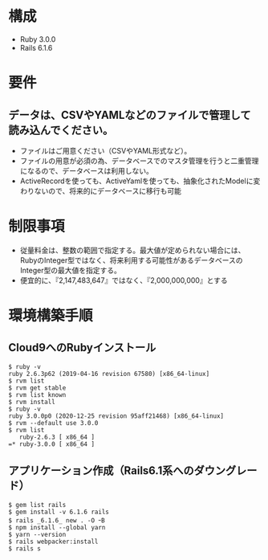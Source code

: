 # 構成
- Ruby 3.0.0
- Rails 6.1.6

# 要件
## データは、CSVやYAMLなどのファイルで管理して読み込んでください。
- ファイルはご用意ください（CSVやYAML形式など）。
- ファイルの用意が必須の為、データベースでのマスタ管理を行うと二重管理になるので、データベースは利用しない。
- ActiveRecordを使っても、ActiveYamlを使っても、抽象化されたModelに変わりないので、将来的にデータベースに移行も可能

# 制限事項
- 従量料金は、整数の範囲で指定する。最大値が定められない場合には、RubyのInteger型ではなく、将来利用する可能性があるデータベースのInteger型の最大値を指定する。
- 便宜的に、『2,147,483,647』ではなく、『2,000,000,000』とする





# 環境構築手順
## Cloud9へのRubyインストール

```
$ ruby -v
ruby 2.6.3p62 (2019-04-16 revision 67580) [x86_64-linux]
$ rvm list
$ rvm get stable
$ rvm list known
$ rvm install
$ ruby -v
ruby 3.0.0p0 (2020-12-25 revision 95aff21468) [x86_64-linux]
$ rvm --default use 3.0.0
$ rvm list
   ruby-2.6.3 [ x86_64 ]
=* ruby-3.0.0 [ x86_64 ]
```

## アプリケーション作成（Rails6.1系へのダウングレード）

```
$ gem list rails
$ gem install -v 6.1.6 rails
$ rails _6.1.6_ new . -O ｰB
$ npm install --global yarn
$ yarn --version
$ rails webpacker:install
$ rails s
```